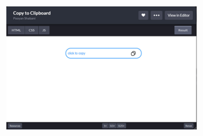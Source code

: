 #
[![pooyanshabani](/Simple-Copy-to-Clipboard-jQuery.jpg)](https://codepen.io/pooyanshabani/pen/jEOaaga)
#


